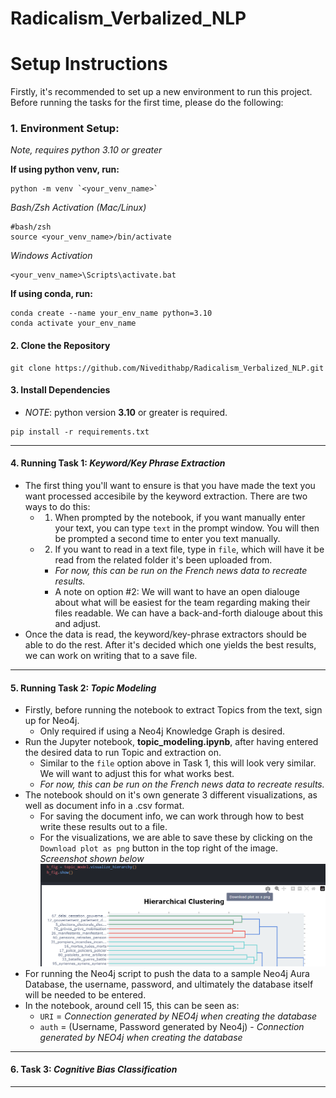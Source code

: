 # Radicalism_Verbalized_NLP

# Setup Instructions

Firstly, it's recommended to set up a new environment to run this project. Before running the tasks for the first time, please do the following:

### 1. **Environment Setup:**

*Note, requires python 3.10 or greater*

**If using python venv, run:**

```
python -m venv `<your_venv_name>`
```

*Bash/Zsh Activation*
*(Mac/Linux)*

```
#bash/zsh
source <your_venv_name>/bin/activate 
```

*Windows Activation*

```
<your_venv_name>\Scripts\activate.bat
```

**If using conda, run:**

```
conda create --name your_env_name python=3.10
conda activate your_env_name
```

#### 2. Clone the Repository

```
git clone https://github.com/Nivedithabp/Radicalism_Verbalized_NLP.git
```

#### 3. Install Dependencies

- *NOTE*: python version **3.10** or greater is required.

```
pip install -r requirements.txt

```

---

#### 4. Running Task 1: *Keyword/Key Phrase Extraction*

- The first thing you'll want to ensure is that you have made the text you want processed accesibile by the keyword extraction. There are two ways to do this:
  - 1. When prompted by the notebook, if you want manually enter your text, you can type ``text`` in the prompt window. You will then be prompted a second time to enter you text manually.
  - 2. If you want to read in a text file, type in ``file``, which will have it be read from the related folder it's been uploaded from.

    - *For now, this can be run on the French news data to recreate results.*
    - A note on option #2: We will want to have an open dialouge about what will be easiest for the team regarding making their files readable. We can have a back-and-forth dialouge about this and adjust.
- Once the data is read, the keyword/key-phrase extractors should be able to do the rest. After it's decided which one yields the best results, we can work on writing that to a save file.

---

#### 5. Running Task 2: *Topic Modeling*

- Firstly, before running the notebook to extract Topics from the text, sign up for Neo4j.
  - Only required if using a Neo4j Knowledge Graph is desired.
- Run the Jupyter notebook, **topic_modeling.ipynb**, after having entered the desired data to run Topic and extraction on.
  - Similar to the `file` option above in Task 1, this will look very similar. We will want to adjust this for what works best.
  - *For now, this can be run on the French news data to recreate results.*
- The notebook should on it's own generate 3 different visualizations, as well as document info in a .csv format.
  - For saving the document info, we can work through how to best write these results out to a file.
  - For the visualizations, we are able to save these by clicking on the `Download plot as png` button in the top right of the image. *Screenshot shown below*
    ![1732048234741](image/README/1732048234741.png)
- For running the Neo4j script to push the data to a sample Neo4j Aura Database, the username, password, and ultimately the database itself will be needed to be entered.
- In the notebook, around cell 15, this can be seen as:
  - `URI` = *Connection generated by NEO4j when creating the database*
  - `auth` = (Username, Password generated by Neo4j) - *Connection generated by NEO4j when creating the database*

---

#### 6. Task 3: *Cognitive Bias Classification*

---
